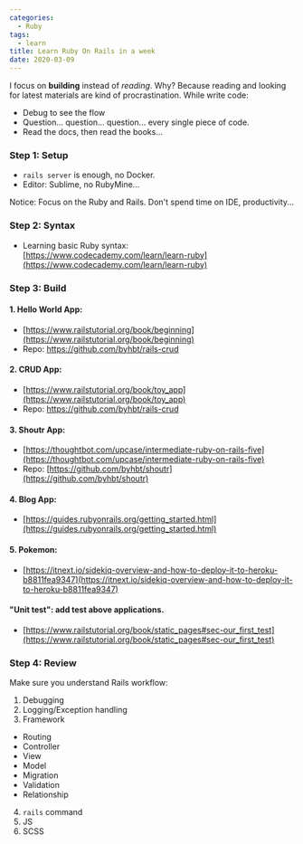 ```yaml
---
categories:
  - Ruby
tags:
  - learn
title: Learn Ruby On Rails in a week
date: 2020-03-09
---
```



I focus on **building** instead of *reading*. Why? Because reading and looking for latest materials are kind of procrastination.
While write code:
- Debug to see the flow
- Question... question... question... every single piece of code.
- Read the docs, then read the books...

### Step 1: Setup
- ```rails server``` is enough, no Docker.
- Editor: Sublime, no RubyMine...

Notice: Focus on the Ruby and Rails. Don't spend time on IDE, productivity...

### Step 2: Syntax
- Learning basic Ruby syntax: [https://www.codecademy.com/learn/learn-ruby](https://www.codecademy.com/learn/learn-ruby)

### Step 3: Build

#### 1. Hello World App:
- [https://www.railstutorial.org/book/beginning](https://www.railstutorial.org/book/beginning)
- Repo: https://github.com/byhbt/rails-crud

#### 2. CRUD App:
- [https://www.railstutorial.org/book/toy_app](https://www.railstutorial.org/book/toy_app)
- Repo: https://github.com/byhbt/rails-crud

#### 3. Shoutr App:
- [https://thoughtbot.com/upcase/intermediate-ruby-on-rails-five](https://thoughtbot.com/upcase/intermediate-ruby-on-rails-five)
- Repo: [https://github.com/byhbt/shoutr](https://github.com/byhbt/shoutr)

#### 4. Blog App:
- [https://guides.rubyonrails.org/getting_started.html](https://guides.rubyonrails.org/getting_started.html)

#### 5. Pokemon:
- [https://itnext.io/sidekiq-overview-and-how-to-deploy-it-to-heroku-b8811fea9347](https://itnext.io/sidekiq-overview-and-how-to-deploy-it-to-heroku-b8811fea9347)

#### "Unit test": add test above applications.
- [https://www.railstutorial.org/book/static_pages#sec-our_first_test](https://www.railstutorial.org/book/static_pages#sec-our_first_test)

### Step 4: Review

Make sure you understand Rails workflow:

1. Debugging
2. Logging/Exception handling
3. Framework
- Routing
- Controller
- View
- Model
- Migration
- Validation
- Relationship
4. ```rails``` command
5. JS
6. SCSS